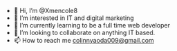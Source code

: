 - 👋 Hi, I’m @Xmencole8
- 👀 I’m interested in IT and digital marketing
- 🌱 I’m currently learning to be a full time web developer
- 💞️ I’m looking to collaborate on anything IT based.
- 📫 How to reach me colinnyaoda009@gmail.com

<!---
Xmencole8/Xmencole8 is a ✨ special ✨ repository because its `README.md` (this file) appears on your GitHub profile.
You can click the Preview link to take a look at your changes.
--->
